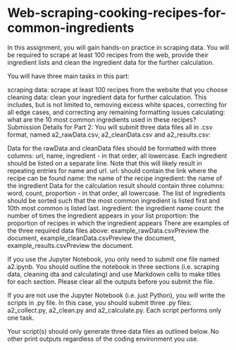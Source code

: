 # Web-scraping-cooking-recipes-for-common-ingredients

In this assignment, you will gain hands-on practice in scraping data. You will be required to scrape at least 100 recipes from the web, provide their ingredient lists and clean the ingredient data for the further calculation.

You will have three main tasks in this part:

scraping data: scrape at least 100 recipes from the website that you choose
cleaning data: clean your ingredient data for further calculation. This includes, but is not limited to, removing excess white spaces, correcting for all edge cases, and correcting any remaining formatting issues
calculating: what are the 10 most common ingredients used in these recipes? 
Submission Details for Part 2:
You will submit three data files all in .csv format, named a2_rawData.csv, a2_cleanData.csv and a2_results.csv:

Data for the rawData and cleanData files should be formatted with three columns: url, name, ingredient - in that order, all lowercase. Each ingredient should be listed on a separate line. Note that this will likely result in repeating entries for name and url.
url: should contain the link where the recipe can be found
name: the name of the recipe
ingredient: the name of the ingredient
Data for the calculation result should contain three columns: word, count, proportion - in that order, all lowercase. The list of ingredients should be sorted such that the most common ingredient is listed first and 10th most common is listed last.
ingredient: the ingredient name
count: the number of times the ingredient appears in your list
proportion: the proportion of recipes in which the ingredient appears
There are examples of the three required data files above: example_rawData.csvPreview the document, example_cleanData.csvPreview the document, example_results.csvPreview the document.

If you use the Jupyter Notebook, you only need to submit one file named a2.ipynb. You should outline the notebook in three sections (i.e. scraping data, cleaning dta and calculating) and use Markdown cells to make titles for each section. Please clear all the outputs before you submit the file.

If you are not use the Jupyter Notebook (i.e. just Python), you will write the scripts in .py file. In this case, you should submit three .py files: a2_collect.py, a2_clean.py and a2_calculate.py. Each script performs only one task.

Your script(s) should only generate three data files as outlined below. No other print outputs regardless of the coding environment you use. 
